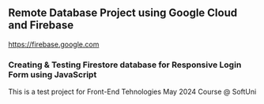 
## Remote Database Project using Google Cloud and Firebase
https://firebase.google.com
### Creating & Testing Firestore database for Responsive Login Form using JavaScript
This is a test project for Front-End Tehnologies May 2024 Course @ SoftUni
